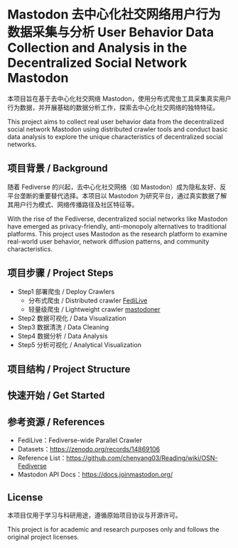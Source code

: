 # Mastodon 去中心化社交网络用户行为数据采集与分析 User Behavior Data Collection and Analysis in the Decentralized Social Network Mastodon

本项目旨在基于去中心化社交网络 Mastodon，使用分布式爬虫工具采集真实用户行为数据，并开展基础的数据分析工作，探索去中心化社交网络的独特特征。

This project aims to collect real user behavior data from the decentralized social network Mastodon using distributed crawler tools and conduct basic data analysis to explore the unique characteristics of decentralized social networks.



## 项目背景 / Background

随着 Fediverse 的兴起，去中心化社交网络（如 Mastodon）成为隐私友好、反平台垄断的重要替代选择。本项目以 Mastodon 为研究平台，通过真实数据了解其用户行为模式、网络传播路径及社区特征等。

With the rise of the Fediverse, decentralized social networks like Mastodon have emerged as privacy-friendly, anti-monopoly alternatives to traditional platforms. This project uses Mastodon as the research platform to examine real-world user behavior, network diffusion patterns, and community characteristics.

## 项目步骤 / Project Steps

- Step1 部署爬虫 / Deploy Crawlers
    - 分布式爬虫 / Distributed crawler [FediLive](https://github.com/FDUDataNET/FediLive)
    - 轻量级爬虫 / Lightweight crawler [mastodoner](https://github.com/harisbinzia/mastodoner)
- Step2 数据可视化 / Data Visualization
- Step3 数据清洗 / Data Cleaning
- Step4 数据分析 / Data Analysis
- Step5 分析可视化 / Analytical Visualization

## 项目结构 / Project Structure

## 快速开始 / Get Started

## 参考资源 / References

- FediLive：Fediverse-wide Parallel Crawler
- Datasets：https://zenodo.org/records/14869106
- Reference List：https://github.com/chenyang03/Reading/wiki/OSN-Fediverse
- Mastodon API Docs：https://docs.joinmastodon.org/

## License

本项目仅用于学习与科研用途，遵循原始项目协议与开源许可。

This project is for academic and research purposes only and follows the original project licenses.